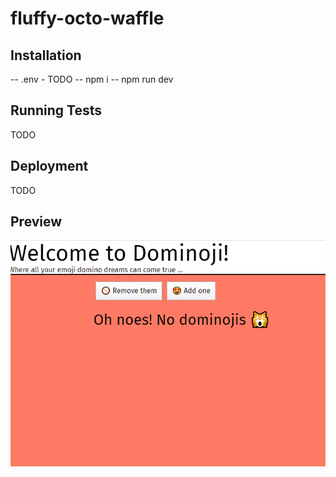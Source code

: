 # fluffy-octo-waffle

## Installation
-- .env - TODO
-- npm i
-- npm run dev

## Running Tests
TODO

## Deployment
TODO

## Preview
![Preview](images/preview.gif)
